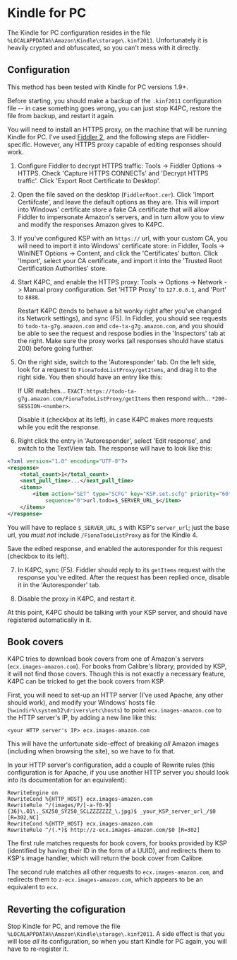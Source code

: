 Kindle for PC
=============


The Kindle for PC configuration resides in the file `%LOCALAPPDATA%\Amazon\Kindle\storage\.kinf2011`. Unfortunately it
is heavily crypted and obfuscated, so you can't mess with it directly.


Configuration
-------------

This method has been tested with Kindle for PC versions 1.9+.

Before starting, you should make a backup of the `.kinf2011` configuration file -- in case something goes wrong, you can
just stop K4PC, restore the file from backup, and restart it again.

You will need to install an HTTPS proxy, on the machine that will be running Kindle for PC. I've used
[Fiddler 2](http://www.fiddler2.com/fiddler2), and the following steps are Fiddler-specific. However, any HTTPS proxy
capable of editing responses should work.

1. Configure Fiddler to decrypt HTTPS traffic: Tools -> Fiddler Options -> HTTPS. Check 'Capture HTTPS CONNECTs' and
	'Decrypt HTTPS traffic'. Click 'Export Root Certificate to Desktop'.

2. Open the file saved on the desktop (`FiddlerRoot.cer`). Click 'Import Certiifcate', and leave the default options as
	they are. This will import into Windows' certificate store a fake CA certificate that will allow Fiddler to
	impersonate Amazon's servers, and in turn allow you to view and modify the responses Amazon gives to K4PC.

3. If you've configured KSP with an `https://` url, with your custom CA, you will need to import it into Windows'
	certificate store: in Fiddler, Tools -> WinINET Options -> Content, and click the 'Certificates' button. Click
	'Import', select your CA certificate, and import it into the 'Trusted Root Certification Authorities' store.

4. Start K4PC, and enable the HTTPS proxy: Tools -> Options -> Network -> Manual proxy configuration. Set
	'HTTP Proxy' to `127.0.0.1`, and 'Port' to `8888`.

	Restart K4PC (tends to behave a bit wonky right after you've changed its Network settings), and sync (F5). In
	Fiddler, you should see requests to `todo-ta-g7g.amazon.com` and `cde-ta-g7g.amazon.com`, and you should be able to
	see the request and respose bodies in the 'Inspectors' tab at the right. Make sure the proxy works (all responses
	should have status 200) before going further.

5. On the right side, switch to the 'Autoresponder' tab. On the left side, look for a request to
	`FionaTodoListProxy/getItems`, and drag it to the right side. You then should have an entry like this:

	If URI matches... `EXACT:https://todo-ta-g7g.amazon.com/FionaTodoListProxy/getItems` then respond with...
	`*200-SESSION-<number>`.

	Disable it (checkbox at its left), in case K4PC makes more requests while you edit the response.

6. Right click the entry in 'Autoresponder', select 'Edit response', and switch to the TextView tab. The response will
	have to look like this:

```xml
<?xml version="1.0" encoding="UTF-8"?>
<response>
	<total_count>1</total_count>
	<next_pull_time>...</next_pull_time>
	<items>
		<item action="SET" type="SCFG" key="KSP.set.scfg" priority="60" is_incremental="false"
			sequence="0">url.todo=$_SERVER_URL_$</item>
	</items>
</response>
```

You will have to replace `$_SERVER_URL_$` with KSP's `server_url`; just the base url, you *must not* include
`/FionaTodoListProxy` as for the Kindle 4.

Save the edited response, and enabled the autoresponder for this request (checkbox to its left).

7. In K4PC, sync (F5). Fiddler should reply to its `getItems` request with the response you've edited. After the request
	has been replied once, disable it in the 'Autoresponder' tab.

8. Disable the proxy in K4PC, and restart it.

At this point, K4PC should be talking with your KSP server, and should have registered automatically in it.


Book covers
-----------

K4PC tries to download book covers from one of Amazon's servers (`ecx.images-amazon.com`). For books from Calibre's
library, provided by KSP, it will not find those covers. Though this is not exactly a necessary feature, K4PC can be
tricked to get the book covers from KSP.

First, you will need to set-up an HTTP server (I've used Apache, any other should work), and modify your Windows' hosts
file (`%windir%\system32\drivers\etc\hosts`) to point `ecx.images-amazon.com` to the HTTP server's IP, by adding a new
line like this:

```<your HTTP server's IP> ecx.images-amazon.com```

This will have the unfortunate side-effect of breaking *all* Amazon images (including when browsing the site), so we
have to fix that.

In your HTTP server's configuration, add a couple of Rewrite rules (this configuration is for Apache, if you use another
HTTP server you should look into its documentation for an equivalent):

```
RewriteEngine on
RewriteCond %{HTTP_HOST} ecx.images-amazon.com
RewriteRule ^/(images/P/[-a-f0-9]{36}\.01\._SX250_SY250_SCLZZZZZZZ_\.jpg)$ _your_KSP_server_url_/$0 [R=302,NC]
RewriteCond %{HTTP_HOST} ecx.images-amazon.com
RewriteRule ^/(.*)$ http://z-ecx.images-amazon.com/$0 [R=302]
```

The first rule matches requests for book covers, for books provided by KSP (identified by having their ID in the form of
a UUID), and redirects them to KSP's image handler, which will return the book cover from Calibre.

The second rule matches all other requests to `ecx.images-amazon.com`, and redirects them to `z-ecx.images-amazon.com`,
which appears to be an equivalent to `ecx`.


Reverting the cofiguration
--------------------------

Stop Kindle for PC, and remove the file `%LOCALAPPDATA%\Amazon\Kindle\storage\.kinf2011`. A side effect is that you will
lose *all* its configuration, so when you start Kindle for PC again, you will have to re-register it.
